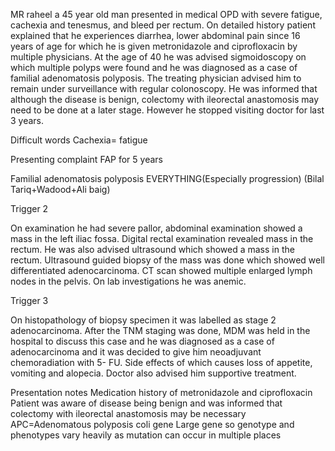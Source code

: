 
MR raheel a 45 year old man presented in medical OPD with severe fatigue, cachexia and tenesmus, and bleed per rectum. On detailed history patient explained that he experiences diarrhea, lower abdominal pain since 16 years of age for which he is given metronidazole and ciprofloxacin by multiple physicians. At the age of 40 he was advised sigmoidoscopy on which multiple polyps were found and he was diagnosed as a case of familial adenomatosis polyposis. The treating physician advised him to remain under surveillance with regular colonoscopy. He was informed that although the disease is benign, colectomy with ileorectal anastomosis may need to be done at a later stage. However he stopped visiting doctor for last 3 years.

Difficult words
Cachexia= fatigue

Presenting complaint
FAP for 5 years



Familial adenomatosis polyposis EVERYTHING(Especially progression) (Bilal Tariq+Wadood+Ali baig)

Trigger 2

On examination he had severe pallor, abdominal examination showed a mass in the left iliac fossa. Digital rectal examination revealed mass in the rectum. He was also advised ultrasound which showed a mass in the rectum. Ultrasound guided biopsy of the mass was done which showed well differentiated adenocarcinoma. CT scan showed multiple enlarged lymph nodes in the pelvis. On lab investigations he was anemic.

Trigger 3

On histopathology of biopsy specimen it was labelled as stage 2 adenocarcinoma. After the TNM staging was done, MDM was held in the hospital to discuss this case and he was diagnosed as a case of adenocarcinoma and it was decided to give him neoadjuvant chemoradiation with 5- FU. Side effects of which causes loss of appetite, vomiting and alopecia. Doctor also advised him supportive treatment.

Presentation notes
Medication history of metronidazole and ciprofloxacin
Patient was aware of disease being benign and was informed that colectomy with ileorectal anastomosis may be necessary
APC=Adenomatous polyposis coli gene
Large gene so genotype and phenotypes vary heavily as mutation can occur in multiple places